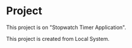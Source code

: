 # Project

This project is on "Stopwatch Timer Application".

This project is created from Local System.